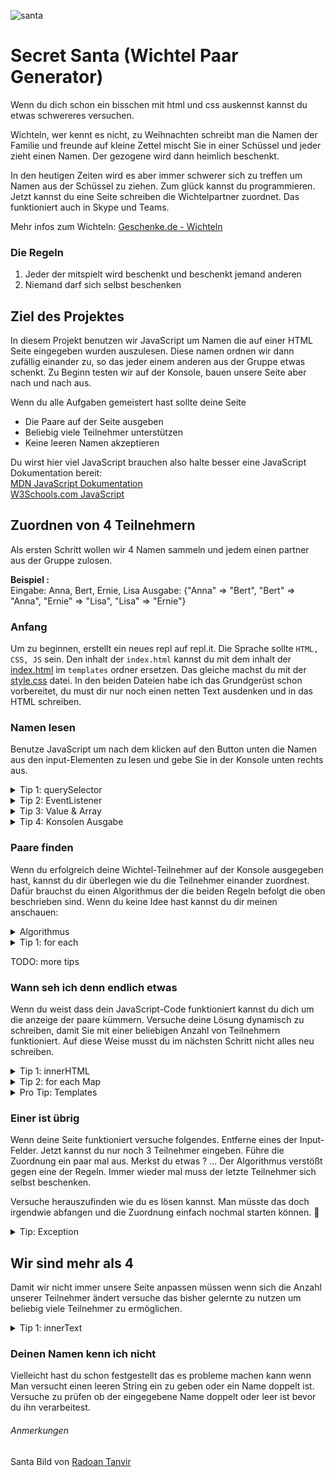 ![santa]
# Secret Santa (Wichtel Paar Generator)
Wenn du dich schon ein bisschen mit html und css auskennst kannst du etwas schwereres versuchen.

Wichteln, wer kennt es nicht, zu Weihnachten schreibt man die Namen der Familie und freunde auf 
kleine Zettel mischt Sie in einer Schüssel und jeder zieht einen Namen. Der gezogene wird dann heimlich beschenkt.

In den heutigen Zeiten wird es aber immer schwerer sich zu treffen um Namen aus der Schüssel zu ziehen.
Zum glück kannst du programmieren. Jetzt kannst du eine Seite schreiben die Wichtelpartner zuordnet.
Das funktioniert auch in Skype und Teams.

Mehr infos zum Wichteln: [Geschenke.de - Wichteln](https://www.geschenke.de/magazin-wichteln/)

### Die Regeln
1. Jeder der mitspielt wird beschenkt und beschenkt jemand anderen
2. Niemand darf sich selbst beschenken

## Ziel des Projektes
In diesem Projekt benutzen wir JavaScript um Namen die auf einer HTML Seite eingegeben wurden auszulesen.
Diese namen ordnen wir dann zufällig einander zu, so das jeder einem anderen aus der Gruppe etwas schenkt.
Zu Beginn testen wir auf der Konsole, bauen unsere Seite aber nach und nach aus.

Wenn du alle Aufgaben gemeistert hast sollte deine Seite
* Die Paare auf der Seite ausgeben
* Beliebig viele Teilnehmer unterstützen
* Keine leeren Namen akzeptieren

Du wirst hier viel JavaScript brauchen also halte besser eine JavaScript Dokumentation bereit:  
[MDN JavaScript Dokumentation](https://developer.mozilla.org/de/docs/Web/JavaScript)  
[W3Schools.com JavaScript](https://www.w3schools.com/js/default.asp)


## Zuordnen von 4 Teilnehmern

Als ersten Schritt wollen wir 4 Namen sammeln und jedem einen partner aus der Gruppe zulosen.

**Beispiel :**  
Eingabe: Anna, Bert, Ernie, Lisa
Ausgabe: {"Anna" => "Bert", "Bert" => "Anna", "Ernie" => "Lisa", "Lisa" => "Ernie"}

### Anfang
Um zu beginnen, erstellt ein neues repl auf repl.it. Die Sprache sollte `HTML, CSS, JS` sein.
Den inhalt der `index.html` kannst du mit dem inhalt der [index.html](templates/index.html) im `templates` ordner ersetzen. Das gleiche machst du mit der [style.css](templates/style.css) datei. In den beiden Dateien habe ich das Grundgerüst schon vorbereitet, du must dir nur noch einen netten Text ausdenken und in das HTML schreiben.

### Namen lesen
Benutze JavaScript um nach dem klicken auf den Button unten die Namen aus den input-Elementen zu lesen und gebe Sie in der Konsole unten rechts aus.

<details>
  <summary>Tip 1: querySelector</summary>

  Die `querySelector` Funktion und einen `EventListener` könnten bei dieser Aufgabe hilfreich sein.

  ### querySelector
  Die `querySelector` Funktion gibt dir das erste Element das zu deiner Suche passt. Als parameter übergibst du dabei einen [CSS Selector](https://www.w3schools.com/cssref/css_selectors.asp) als String. 
  Falls du einen Array mit allen passenden Elementen haben möchtest benutze die `querySelectorAll` Funktion.
  ```html
  <input type="text" class="wichtel"></input>
  <input type="text" class="wichtel"></input>
  <input type="text" class="wichtel"></input>
  <button class="myButton">Drück mich</button>
  ```

  ```javascript
  const button = document.querySelector(".myButton");
  const wichtel = document.querySelectorAll(".wichtel");
  ```
</details>
<details>
  <summary>Tip 2: EventListener</summary>

  ### EventListener
  Ein EventListener wird aufgerufen wenn du bestimmte Aktionen auf deiner Seite machst. So kannst du fest legen das eine Funktion aufgerufen wird wenn du auf etwas klickst. 
  EventListener funktionieren nicht nur mit Buttons sondern mit allen HTML Elementen.  
  Der erste Parameter gibt die Aktion an z.b. "click" für einen Maus-Click.  
  Der zweite Parameter gibt die funktion an, die dann aufgerufen wird.
  ```javascript
  button.addEventListener("click", tueEtwas);

  function tueEtwas(event){
    event.preventDefault();
    // hier dein code
  }
  ```
</details>
<details>
  <summary>Tip 3: Value & Array</summary>
  
  ### value und Array
  Um die Namen zu lesen kannst du die `value` Eigenschaft von input-Elementen nutzen. 
  Denke daran das du mehrere Namen sammeln must, dafür ist ein einem `Array` gut geeignet.
  ```javascript
  let alleWichtelNamen = []; // Array initialisieren
  // ... dein code ...
  let wichtelName = myInput.value; // Namen auslesen
  alleWichtelNamen.push(wichtelName); // Namen an Array anhängen
  ```
</details>
<details>
  <summary>Tip 4: Konsolen Ausgabe</summary>

  ### Konsolen Ausgabe
  Mit `console.log(...)` kannst du etwas in die schwarze Konsole unten rechts schreiben. damit kannst du schnell testen ob dein JavaScript funktioniert.
  ```javascript
  console.log("Der name des wichtels ist " + wichtelName);
  ```
</details>

### Paare finden
Wenn du erfolgreich deine Wichtel-Teilnehmer auf der Konsole ausgegeben hast, kannst du dir überlegen wie du die Teilnehmer einander zuordnest. 
Dafür brauchst du einen Algorithmus der die beiden Regeln befolgt die oben beschrieben sind. Wenn du keine Idee hast kannst du dir meinen anschauen:
<details>
  <summary>Algorithmus</summary>

  ### Konsolen Ausgabe
  Mit `console.log(...)` kannst du etwas in die schwarze Konsole unten rechts schreiben. damit kannst du schnell testen ob dein JavaScript funktioniert.
  ```
  Input : teilnehmerliste
  Initialisiere MAP;
  Initialisiere TEILNEHMERLISTEKOPIE;
  
  FÜR TEILNEHMER in teilnehmerliste  
    Initialisiere INDEX;
    Initialisiere ZÄHLER = 0;
    Initialisiere PARTNER;
    TUE
      INDEX = zufallszahl 0 - TEILNEHMERLISTEKOPIE.anzahl
      PARTNER = TEILNEHMERLISTEKOPIE[index]
      ZÄHLER + 1
    SOLANGE PARTNER == TEILNEHMER && ZÄHLER <= 100
    entferne PARTNER von TEILNEHMERLISTEKOPIE
  ENDE
  ```
</details>
<details>
  <summary>Tip 1: for each</summary>

  ### ForEach
  Vielleicht kennst du schon `for` Schleifen. Wusstest du das es eine vereinfachte Variante fŕ Arrays gibt?
  Wenn du deine Teilnehmer in einem Array gespeichert hast kannst du hiermit ganz einfach durch deine Teilnehmer gehen.

  ```javascript
  const teilnehmer = ['Bernd','Lisa','Klaus','Lara'];

  for (const tn in teilnehmer) {
    console.log(tn);
    /*
      Ausgabe:
        Bernd
        Lisa
        Klaus
        Lara
    */
  }
  ```
</details>

TODO: more tips

### Wann seh ich denn endlich etwas
Wenn du weist dass dein JavaScript-Code funktioniert kannst du dich um die anzeige der paare kümmern.
Versuche deine Lösung dynamisch zu schreiben, damit Sie mit einer beliebigen Anzahl von Teilnehmern funktioniert. Auf diese Weise musst du im nächsten Schritt nicht alles neu schreiben.   

<details>
  <summary>Tip 1: innerHTML</summary>

  ### innerHTML
  HTML elemente haben in JavaScript die Eigenschaft `innerHTML`. der typ dieser Eigenschaft ist String.
  änderst du diesen String, ändert sich auch sofort die Anzeige auf der Website.

  ```javascript
  const liste = document.querySelector(".liste");

  function schreibeInListe(){
    liste.innerHTML += `<div class="paar">...</div>`
  }
  ```
</details>
<details>
  <summary>Tip 2: for each Map</summary>

  ### ForEach mit Map
  Du kennst bestimmt schon den `ForEach` block der dir dabei hilft durch einen Array zu laufen.
  Das geht auch mit einer Map

  ```javascript
  const wichtelPaare = new Map();

  for (const paar in wichtelPaare) {
    let wichtel = paar[0]; // key
    let partner = paar[1]; // value
  }
  ```
</details>
<details>
  <summary>Pro Tip: Templates</summary>

  ### Templates
  Du kannst dir die Arbeit einfacher machen in dem du dir einfach Templates anlegst.
  Wenn du vor und hinter einem String in JavaScript einen "BackTick" benutzt __`__.

  ```javascript

  function schreibeInListe(){
    liste.innerHTML += paarHTML(paar[0], paar[1]);
  }

  function paarHTML(wichtel, partner){
    let template = [
      `<div class="paar">`,
        `<span class="wichtel">${wichtel}</span>`,
        `<span class="wichtel">${partner}</span>`,
      `</div>`
    return template.join("\n");
  }
  ```
</details>

### Einer ist übrig
Wenn deine Seite funktioniert versuche folgendes. Entferne eines der Input-Felder.
Jetzt kannst du nur noch 3 Teilnehmer eingeben. Führe die Zuordnung ein paar mal aus.
Merkst du etwas ? ... Der Algorithmus verstößt gegen eine der Regeln.
Immer wieder mal muss der letzte Teilnehmer sich selbst beschenken.

Versuche herauszufinden wie du es lösen kannst. Man müsste das doch irgendwie abfangen und die Zuordnung einfach nochmal starten können. :thinking:

<details>
  <summary>Tip: Exception</summary>

  Ein möglicher Weg dieses Problem zu lösen ist eine Exception.

  ### Exceptions
  Wie in vielen anderen Programmiersprachen kann man in JavaScript "Fehler werfen".
  Im Grunde bedeutet das, dass eine Funktion "geplant" abbricht und das problem zurückmeldet.
  diese Rückmeldung musst du abfangen, sonst bricht das ganze Programm ab und es passiert nichts mehr. 

  ##### Fehler werfen
  ```javascript
  function wichtelZuordnen(){
    // ... code ...
    if(teilnehmer === partner){
      throw new ZuordnungFehlgeschlagenException();
    }
  }

  function ZuordnungFehlgeschlagenException(){
    const name = "ZuordnungFehlgeschlagenException";
    const beschreibung = "Die Teilnehmer konnten nicht den Regeln entsprechend zugeordnet werden"
  }
  ```
  ##### Fehler abfangen
  ```javascript
  function main() {
    // ... code ...
    let wichtelPaare = null;
    try {
      wichtelPaare = wichtelZuordnen();
    } catch (error) {
      if(error instanceof ZuordnungFehlgeschlagenException){
        console.log("Die Zuordnung hat leider nicht funktioniert");
      }
    }
  }
  ```
  Zusammen mit einer `while` Schleife kannst du eine Exception benutzen um das Zuordnen nochmal zu versuchen.
  Denke aber daran einen Zähler zu benutzen, damit dein Programm es nicht unendlich nochmal versucht.
</details>

## Wir sind mehr als 4
Damit wir nicht immer unsere Seite anpassen müssen wenn sich die Anzahl unserer Teilnehmer ändert versuche das bisher gelernte zu nutzen um beliebig viele Teilnehmer zu ermöglichen.

<details>
  <summary>Tip 1: innerText</summary>

  ### innerText
  Du kannst auch aus "normalen" HTML-Elementen text auslesen. Die funktion dafür heißt `innerText`.

  ```html
  <span class="wichtel">Anna</span>
  ```

  ```javascript
  const wichtel = document.querySelector(".wichtel");
  let name = wichtel.innerText;
  ```
</details>



### Deinen Namen kenn ich nicht
Vielleicht hast du schon festgestellt das es probleme machen kann wenn Man versucht einen leeren String ein zu geben oder ein Name doppelt ist. Versuche zu prüfen ob der eingegebene Name doppelt oder leer ist bevor du ihn verarbeitest.


###### Anmerkungen

Santa Bild von [Radoan Tanvir](https://pixabay.com/de/users/radoan_tanvir-866268/?utm_source=link-attribution&amp;utm_medium=referral&amp;utm_campaign=image&amp;utm_content=5668363) 

[santa]: https://cdn.pixabay.com/photo/2020/10/19/17/03/santa-claus-5668363_960_720.png
